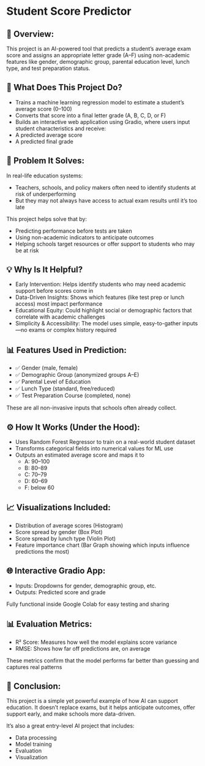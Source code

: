 # Student Score Predictor

## 📌 Overview:
This project is an AI-powered tool that predicts a student’s average exam score and assigns an appropriate letter grade (A–F) using non-academic features like gender, demographic group, parental education level, lunch type, and test preparation status.

## 🎯 What Does This Project Do?
- Trains a machine learning regression model to estimate a student’s average score (0–100)
- Converts that score into a final letter grade (A, B, C, D, or F)
- Builds an interactive web application using Gradio, where users input student characteristics and receive:
- A predicted average score
- A predicted final grade

## 🧩 Problem It Solves:
In real-life education systems:
- Teachers, schools, and policy makers often need to identify students at risk of underperforming
- But they may not always have access to actual exam results until it’s too late
  
This project helps solve that by:
- Predicting performance before tests are taken
- Using non-academic indicators to anticipate outcomes
- Helping schools target resources or offer support to students who may be at risk

## 💡 Why Is It Helpful?
- Early Intervention: Helps identify students who may need academic support before scores come in
- Data-Driven Insights: Shows which features (like test prep or lunch access) most impact performance
- Educational Equity: Could highlight social or demographic factors that correlate with academic challenges
- Simplicity & Accessibility: The model uses simple, easy-to-gather inputs—no exams or complex history required

## 📊 Features Used in Prediction:
- ✅ Gender (male, female)
- ✅ Demographic Group (anonymized groups A–E)
- ✅ Parental Level of Education
- ✅ Lunch Type (standard, free/reduced)
- ✅ Test Preparation Course (completed, none)

These are all non-invasive inputs that schools often already collect.

## ⚙️ How It Works (Under the Hood):
- Uses Random Forest Regressor to train on a real-world student dataset
- Transforms categorical fields into numerical values for ML use
- Outputs an estimated average score and maps it to
  - A: 90–100
  - B: 80–89
  - C: 70–79
  - D: 60–69
  - F: below 60

## 📈 Visualizations Included:
- Distribution of average scores (Histogram)
- Score spread by gender (Box Plot)
- Score spread by lunch type (Violin Plot)
- Feature importance chart (Bar Graph showing which inputs influence predictions the most)

## 🌐 Interactive Gradio App:
- Inputs: Dropdowns for gender, demographic group, etc.
- Outputs: Predicted score and grade

Fully functional inside Google Colab for easy testing and sharing

## 📊 Evaluation Metrics:
- R² Score: Measures how well the model explains score variance
- RMSE: Shows how far off predictions are, on average

These metrics confirm that the model performs far better than guessing and captures real patterns

## 🧠 Conclusion:
This project is a simple yet powerful example of how AI can support education. It doesn’t replace exams, but it helps anticipate outcomes, offer support early, and make schools more data-driven.

It’s also a great entry-level AI project that includes:
- Data processing
- Model training
- Evaluation
- Visualization
